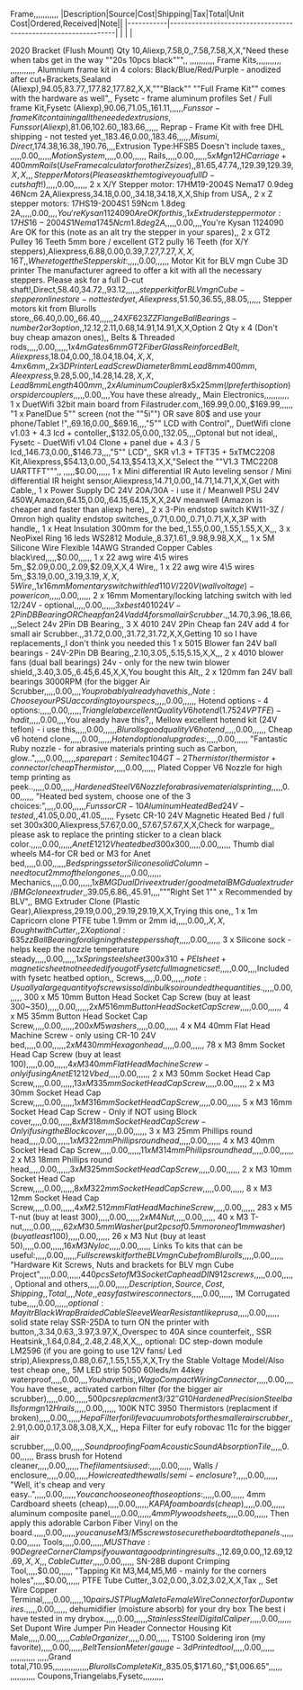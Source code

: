 




Frame,,,,,,,,,,,
|Description|Source|Cost|Shipping|Tax|Total|Unit Cost|Ordered,Received|Note||
|-----------|---------------------------------------------------------------|
|           |                                                               |

2020 Bracket (Flush Mount) Qty 10,Aliexp,7.58,0,,7.58,7.58,X,X,"Need these when tabs get in the way ""20s 10pcs black""",,
,,,,,,,,,,,
Frame Kits,,,,,,,,,,,
,,,,,,,,,,,
Alumnium frame kit in 4 colors: Black/Blue/Red/Purple - anodized after cut+Brackets,Sealand (Aliexp),$94.05,$83.77,,$177.82,$177.82,X,X,"""Black"" ""Full Frame Kit"" comes with the hardware as well",,
Fysetc - frame aluminum profiles Set / Full frame Kit,Fysetc (Aliexp),$90.06,$71.05,,$161.11,,,,,,
Funssor - frame Kit containing all the needed extrusions,Funssor (Aliexp),$81.06,$102.60,,$183.66,,,,,,
Reprap - Frame Kit with free DHL shipping - not tested yet,,$183.46,$0.00,,$183.46,,,,,,
Misumi,Direct,$174.38,$16.38,,$190.76,,,,Extrusion Type:HFSB5 Doesn't include taxes,,
,,,,,$0.00,,,,,,
Motion System,,,,,$0.00,,,,,,
Rails,,,,,$0.00,,,,,,
5 x Mgn12H Carriage + 400mm Rails (Use Frame calculator for other Z sizes),,$81.65,$47.74,,$129.39,$129.39,X,X,,,
Stepper Motors (Please ask them to give you a full D-cut shaft!),,,,,$0.00,,,,,,
2 x X/Y Stepper motor: 17HM19-2004S Nema17 0.9deg 46Ncm 2A,Aliexpress,$34.18,$0.00,,$34.18,$34.18,X,X,Ship from USA,,
2 x Z stepper motors: 17HS19-2004S1 59Ncm 1.8deg 2A,,,,,$0.00,,,,You're Kysan 1124090 Are OK for this,,
1 x Extruder stepper motor: 17HS16-2004S1 Nema17 45Ncm 1.8deg 2A,,,,,$0.00,,,,You're Kysan 1124090 Are OK for this (note as an alt try the stepper in your spares),,
2 x GT2 Pulley 16 Teeth 5mm bore / excellent GT2 pully 16 Teeth (for X/Y steppers),Aliexpress,$6.88,$0.00,$0.39,$7.27,$7.27,X,X,16T,,
Where to get the Steppers kit:,,,,,$0.00,,,,,,
Motor Kit for BLV mgn Cube 3D printer The manufacturer agreed to offer a kit with all the necessary steppers. Please ask for a full D-cut shaft!,Direct,$58.40,$34.72,,$93.12,,,,,,
stepper kit for BLV mgn Cube - stepperonline store - not tested yet,Aliexpress,$51.50,$36.55,,$88.05,,,,,,
Stepper motors kit from Blurolls store,,$66.40,$0.00,,$66.40,,,,,,
24 X F623 ZZ Flange Ball Bearings - number 2 or 3 option,,$12.12,$2.11,$0.68,$14.91,$14.91,X,X,Option 2 Qty x 4 (Don't buy cheap amazon ones),,
Belts & Threaded rods,,,,,$0.00,,,,,,
1 x 4m Gates 6mm GT2 Fiber Glass Reinforced Belt,Aliexpress,$18.04,$0.00,,$18.04,$18.04,X,X,4m x 6mm,,
2 x 3D Printer Lead Screw Diameter 8mm Lead8mm 400mm,Aleexpress,$9.28,$5.00,,$14.28,$14.28,X,X,Lead 8mm Length 400mm,,
2 x Aluminum Coupler 8x5x25mm (I prefer this option) or spider couplers,,,,,$0.00,,,,You have these already,,
Main Electronics,,,,,,,,,,,
1 x DuetWifi 32bit main board from Filastruder.com,,$169.99,$0.00,,$169.99,,,,,,
"1 x PanelDue 5"" screen (not the ""5i"") OR save 80$ and use your phone/Tablet !",,$69.16,$0.00,,$69.16,,,,"5"" LCD with Control",,
DuetWifi clone v1.03 + 4.3 lcd + contoller,,$132.05,$0.00,,$132.05,,,,Optonal but not ideal,,
Fysetc - DuetWifi v1.04 Clone + panel due + 4.3 / 5 lcd,,$146.73,$0.00,,$146.73,,,,"5"" LCD",,
SKR v1.3 + TFT35 + 5xTMC2208 Kit,Aliexpress,$54.13,$0.00,,$54.13,$54.13,X,X,"Select the ""V1.3 TMC2208 UARTTFT""",,
,,,,,$0.00,,,,,,
1 x Mini differential IR Auto leveling sensor / Mini differential IR height sensor,Aliexpress,$14.71,$0.00,,$14.71,$14.71,X,X,Get with Cable,,
1 x Power Supply DC 24V 20A/30A - i use it / Meanwell PSU 24V 450W,Amazon,$64.15,$0.00,,$64.15,$64.15,X,X,24V meanwell (Amazon is cheaper and faster than aliexp here),,
2 x 3-Pin endstop switch KW11-3Z / Omron high quality endstop switches,,$0.71,$0.00,,$0.71,$0.71,X,X,3P with handle,,
1 x Heat Insulation 300mm for the bed,,$1.55,$0.00,,$1.55,$1.55,X,X,,,
3 x NeoPixel Ring 16 leds WS2812 Module,,$8.37,$1.61,,$9.98,$9.98,X,X,,,
1 x 5M Silicone Wire Flexible 14AWG Stranded Copper Cables black\red,,,,,$0.00,,,,,,
1 x 22 awg wire 4\5 wires 5m,,$2.09,$0.00,,$2.09,$2.09,X,X,4 Wire,,
1 x 22 awg wire 4\5 wires 5m,,$3.19,$0.00,,$3.19,$3.19,X,X,5 Wire,,
1 x 16mm Momentary switch with led 110V/220V (wall voltage)- power icon,,,,,$0.00,,,,,,
2 x 16mm Momentary/locking latching switch with led 12/24V - optional,,,,,$0.00,,,,,,
3 x best 4010 24V-2Pin DB Bearing OR Cheap fan 24V add 4 for small air Scrubber.,,$14.70,$3.96,,$18.66,,,,Select 24v 2Pin DB Bearing,,
3 X 4010 24V 2Pin Cheap fan 24V add 4 for small air Scrubber.,,$31.72,$0.00,,$31.72,$31.72,X,X,Getting 10 so I have replacements,,I don't think you needed this
1 x 5015 Blower fan 24V ball bearings - 24V-2Pin DB Bearing,,$2.10,$3.05,,$5.15,$5.15,X,X,,,
2 x 4010 blower fans (dual ball bearings) 24v - only for the new twin blower shield,,$3.40,$3.05,,$6.45,$6.45,X,X,You bought this Alt,,
2 x 120mm fan 24V ball bearings 3000RPM (for the bigger Air Scrubber,,,,,$0.00,,,,You probably already have this,,
Note: Choose your PSU according to your specs,,,,,$0.00,,,,,,
Hotend options - 4 options:,,,,,$0.00,,,,,,
Trianglelab excellent Quality V6 hotend (1.75 24V PTFE) - had it,,,,,$0.00,,,,You already have this?,,
Mellow excellent hotend kit (24V teflon) - i use this,,,,,$0.00,,,,,,
Blurolls good quality V6 hotend,,,,,$0.00,,,,,,
Cheap v6 hotend clone,,,,,$0.00,,,,,,
Hotend optional upgrades:,,,,,$0.00,,,,,,
"Fantastic Ruby nozzle - for abrasive materials printing such as Carbon, glow..",,,,,$0.00,,,,,,
spare part: Semitec 104GT-2 Thermistor / thermistor + connector / cheap Thermistor,,,,,$0.00,,,,,,
Plated Copper V6 Nozzle for high temp printing as peek..,,,,,$0.00,,,,,,
Hardened Steel V6 Nozzle for abrasive materials printing,,,,,$0.00,,,,,,
"Heated bed system, choose one of the 3 choices:",,,,,$0.00,,,,,,
Funssor CR-10 Aluminum Heated Bed 24V - tested,,$41.05,$0.00,,$41.05,,,,,,
Fysetc CR-10 24V Magnetic Heated Bed / full set 300x300,Aliexpress,$57.67,$0.00,,$57.67,$57.67,X,X,Check for warpage,,
please ask to replace the printing sticker to a clean black color.,,,,,$0.00,,,,,,
Anet E12 12V heated bed 300x300,,,,,$0.00,,,,,,
Thumb dial wheels M4-for CR bed or M3 for Anet bed,,,,,$0.00,,,,,,
Bed springs set or Silicone solid Column-need to cut 2mm of the long ones,,,,,$0.00,,,,,,
Mechanics,,,,,$0.00,,,,,,
1 x BMG Dual Drive extruder / good metal BMG dual extruder / BMG clone extruder,,$39.05,$6.86,,$45.91,,,,"""Right Set 1"" x Recommended by BLV",,
BMG Extruder Clone (Plastic Gear),Aliexpress,$29.19,$0.00,,$29.19,$29.19,X,X,Trying this one,,
1 x 1m Capricorn clone PTFE tube 1.9mm or 2mm id,,,,,$0.00,,X,X,Bought with Cutter,,
2 X optional: 635zz Ball Bearing for aligning the steppers shaft,,,,,$0.00,,,,,,
3 x Silicone sock - helps keep the nozzle temperature steady,,,,,$0.00,,,,,,
1 x Spring steel sheet 300x310+PEI sheet+magnetic sheet not needed if you got Fysetc full magnetic set!,,,,,$0.00,,,,Included with fysetc heatbed option,,
Screws,,,,,$0.00,,,,,,
note: Usually a large quantity of screws is sold in bulk so i rounded the quantities.,,,,,$0.00,,,,,,
300 x M5 10mm Button Head Socket Cap Screw (buy at least 300~350),,,,,$0.00,,,,,,
2 x M5 16mm Button Head Socket Cap Screw,,,,,$0.00,,,,,,
4 x M5 35mm Button Head Socket Cap Screw,,,,,$0.00,,,,,,
200 x M5 washers,,,,,$0.00,,,,,,
4 x M4 40mm Flat Head Machine Screw - only using CR-10 24V bed,,,,,$0.00,,,,,,
2 x M4 30mm Hexagon head,,,,,$0.00,,,,,,
78 x M3 8mm Socket Head Cap Screw (buy at least 100),,,,,$0.00,,,,,,
4 x M3 40mm Flat Head Machine Screw - only if using Anet E12 12V bed,,,,,$0.00,,,,,,
2 x M3 50mm Socket Head Cap Screw,,,,,$0.00,,,,,,
13 x M3 35mm Socket Head Cap Screw,,,,,$0.00,,,,,,
2 x M3 30mm Socket Head Cap Screw,,,,,$0.00,,,,,,
1 x M3 16mm Socket Head Cap Screw,,,,,$0.00,,,,,,
5 x M3 16mm Socket Head Cap Screw - Only if NOT using Block cover,,,,,$0.00,,,,,,
8 x M3 18mm Socket Head Cap Screw - Only if using the Block cover,,,,,$0.00,,,,,,
3 x M3 25mm Phillips round head,,,,,$0.00,,,,,,
1 x M3 22mm Phillips round head,,,,,$0.00,,,,,,
4 x M3 40mm Socket Head Cap Screw,,,,,$0.00,,,,,,
11 x M3 14mm Phillips round head,,,,,$0.00,,,,,,
2 x M3 18mm Phillips round head,,,,,$0.00,,,,,,
3 x M3 25mm Socket Head Cap Screw,,,,,$0.00,,,,,,
2 x M3 10mm Socket Head Cap Screw,,,,,$0.00,,,,,,
8 x M3 22mm Socket Head Cap Screw,,,,,$0.00,,,,,,
8 x M3 12mm Socket Head Cap Screw,,,,,$0.00,,,,,,
4 x M2.5 12mm Flat Head Machine Screw,,,,,$0.00,,,,,,
283 x M5 T-nut (buy at least 300),,,,,$0.00,,,,,,
2 x M4 Nut,,,,,$0.00,,,,,,
40 x M3 T-nut,,,,,$0.00,,,,,,
62 x M3 0.5mm Washer (put 2pcs of 0.5mm or one of 1mm washer) (buy at least 100),,,,,$0.00,,,,,,
26 x M3 Nut (buy at least 50),,,,,$0.00,,,,,,
16 x M3 Nyloc,,,,,$0.00,,,,,,
Links To kits that can be useful:,,,,,$0.00,,,,,,
Full screws kit for the BLV mgn Cube from Blurolls,,,,,$0.00,,,,,,
"Hardware Kit Screws, Nuts and brackets for BLV mgn Cube Project",,,,,$0.00,,,,,,
440pcs Set of M3 Socket Cap head DIN912 screws,,,,,$0.00,,,,,,
Optional and others,,,,,$0.00,,,,,,
Description,Source,Cost,Shipping,,Total,,,,Note,,
easy fast wires connectors,,,,,$0.00,,,,,,
1M Corrugated tube,,,,,$0.00,,,,,,
optional: Mayitr Black Wrap Braided Cable Sleeve Wear Resistant like prusa,,,,,$0.00,,,,,,
solid state relay SSR-25DA to turn ON the printer with button,,$3.34,$0.63,,$3.97,$3.97,X,,Overspec to 40A since counterfeit,,
SSR Heatsink,,$1.64,$0.84,,$2.48,$2.48,X,X,,,
optional: DC step-down module LM2596 (if you are going to use 12V fans/ Led strip),Aliexpress,$0.88,$0.67,,$1.55,$1.55,X,X,Try the Stable Voltage Model/Also test cheap one,,
5M LED strip 5050 60leds/m 44key waterproof,,,,,$0.00,,,,You have this,,
Wago Compact Wiring Connector,,,,,$0.00,,,,You have these,,
activated carbon filter (for the bigger air scrubber),,,,,$0.00,,,,,,
500pcs replacment 3/32'' G10 Hardened Precision Steel balls for mgn12H rails,,,,,$0.00,,,,,,
100K NTC 3950 Thermistors (replacment if broken),,,,,$0.00,,,,,,
Hepa Filter for ilife vacuum robots for the smaller air scrubber,,$2.91,$0.00,$0.17,$3.08,$3.08,X,X,,,
Hepa Filter for eufy robovac 11c for the bigger air scrubber,,,,,$0.00,,,,,,
Soundproofing Foam Acoustic Sound Absorption Tile,,,,,$0.00,,,,,,
Brass brush for Hotend cleaner,,,,,$0.00,,,,,,
The filaments i used :,,,,,$0.00,,,,,,
Walls / enclosure,,,,,$0.00,,,,,,
How i created the walls / semi-enclosure?,,,,,$0.00,,,,,,
"Well, it's cheap and very easy..",,,,,$0.00,,,,,,
You can choose one of those options:,,,,,$0.00,,,,,,
4mm Cardboard sheets (cheap),,,,,$0.00,,,,,,
KAPA foam boards (cheap),,,,,$0.00,,,,,,
aluminum composite panel,,,,,$0.00,,,,,,
4mm Plywood sheets,,,,,$0.00,,,,,,
Then apply this adorable Carbon Fiber Vinyl on the board.,,,,,$0.00,,,,,,
you can use M3/M5 screws to secure the board to the panels.,,,,,$0.00,,,,,,
Tools,,,,,$0.00,,,,,,
MUST have: 90 Degree Corner Clamps if you want a good printing results.,,$12.69,$0.00,,$12.69,$12.69,X,X,,,
Cable Cutter,,,,,$0.00,,,,,,
SN-28B dupont Crimping Tool,,,,,$0.00,,,,,,
"Tapping Kit M3,M4,M5,M6 - mainly for the corners holes",,,,,$0.00,,,,,,
PTFE Tube Cutter,,$3.02,$0.00,,$3.02,$3.02,X,X,Tax ,,
Set Wire Copper Terminal,,,,,$0.00,,,,,,
10 pairs JST Plug Male to Female Wire Connector for Dupont wires.,,,,,$0.00,,,,,,
dehumidifier (moisture absorb) for your dry box The best i have tested in my drybox.,,,,,$0.00,,,,,,
Stainless Steel Digital Caliper,,,,,$0.00,,,,,,
Set Dupont Wire Jumper Pin Header Connector Housing Kit Male,,,,,$0.00,,,,,,
Cable Organizer,,,,,$0.00,,,,,,
TS100 Soldering iron (my favorite),,,,,$0.00,,,,,,
Belt Tension Meter/gauge - 3d Printed tool,,,,,$0.00,,,,,,
,,,,,,,,,,,
,,,,,Grand total,$710.95,,,,,
,,,,,,,,,,,
Blurolls Complete Kit,,$835.05,$171.60,,"$1,006.65",,,,,,
,,,,,,,,,,,
Coupons,Triangelabs,Fysetc,,,,,,,,,
<!--stackedit_data:
eyJoaXN0b3J5IjpbLTkyNjU5MjA5OV19
-->